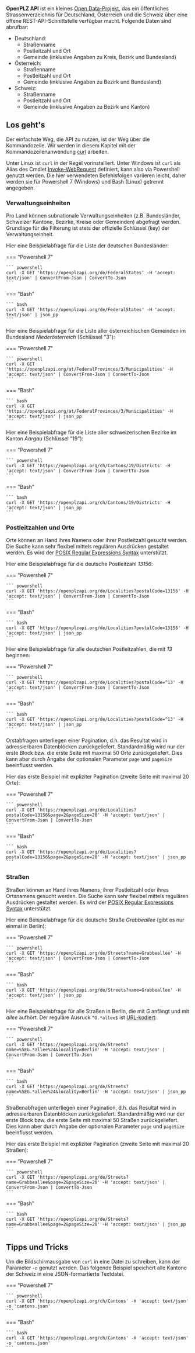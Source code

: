 **OpenPLZ API** ist ein kleines [Open Data-Projekt](https://opendatahandbook.org/guide/de/what-is-open-data/), das ein öffentliches Strassenverzeichnis für Deutschland, Österreich und die Schweiz über eine offene REST-API-Schnittstelle verfügbar macht. Folgende Daten sind abrufbar:

+ Deutschland: 
    + Straßenname 
    + Postleitzahl und Ort
    + Gemeinde (inklusive Angaben zu Kreis, Bezirk und Bundesland)
+ Österreich: 
    + Straßenname 
    + Postleitzahl und Ort
    + Gemeinde (inklusive Angaben zu Bezirk und Bundesland)
+ Schweiz: 
    + Straßenname 
    + Postleitzahl und Ort
    + Gemeinde (inklusive Angaben zu Bezirk und Kanton)

## Los geht's

Der einfachste Weg, die API zu nutzen, ist der Weg über die Kommandozeile. Wir werden in diesem Kapitel mit der Kommandozeilenanwendung [curl](https://curl.se/) arbeiten. 

Unter Linux ist `curl` in der Regel vorinstalliert. Unter Windows ist `curl` als Alias des Cmdlet [Invoke-WebRequest](https://docs.microsoft.com/en-us/powershell/module/microsoft.powershell.utility/invoke-webrequest) definiert, kann also via Powershell genutzt werden. Die hier verwendeten Befehlsfolgen variieren leicht, daher werden sie für Powershell 7 (Windows) und Bash (Linux) getrennt angegeben.

### Verwaltungseinheiten

Pro Land können subnationale Verwaltungseinheiten (z.B. Bundesländer, Schweizer Kantone, Bezirke, Kreise oder Gemeinden) abgefragt werden. Grundlage für die Filterung ist stets der offizielle Schlüssel (key) der Verwaltungseinheit.

Hier eine Beispielabfrage für die Liste der deutschen Bundesländer: 

=== "Powershell 7"

    ``` powershell
    curl -X GET 'https://openplzapi.org/de/FederalStates' -H 'accept: text/json' | ConvertFrom-Json | ConvertTo-Json
    ```

=== "Bash"

    ``` bash
    curl -X GET 'https://openplzapi.org/de/FederalStates' -H 'accept: text/json' | json_pp
    ```

Hier eine Beispielabfrage für die Liste aller österreichischen Gemeinden im Bundesland *Niederösterreich* (Schlüssel "3"): 

=== "Powershell 7"

    ``` powershell
    curl -X GET 'https://openplzapi.org/at/FederalProvinces/3/Municipalities' -H 'accept: text/json' | ConvertFrom-Json | ConvertTo-Json
    ```

=== "Bash"

    ``` bash
    curl -X GET 'https://openplzapi.org/at/FederalProvinces/3/Municipalities' -H 'accept: text/json' | json_pp
    ```

Hier eine Beispielabfrage für die Liste aller schweizerischen Bezirke im Kanton *Aargau* (Schlüssel "19"): 

=== "Powershell 7"

    ``` powershell
    curl -X GET 'https://openplzapi.org/ch/Cantons/19/Districts' -H 'accept: text/json' | ConvertFrom-Json | ConvertTo-Json
    ```

=== "Bash"

    ``` bash
    curl -X GET 'https://openplzapi.org/ch/Cantons/19/Districts' -H 'accept: text/json' | json_pp
    ```

### Postleitzahlen und Orte

Orte können an Hand ihres Namens oder ihrer Postleitzahl gesucht werden. Die Suche kann sehr flexibel mittels regulären Ausdrücken gestaltet werden. Es wird der [POSIX Regular Expressions Syntax](https://en.wikibooks.org/wiki/Regular_Expressions/POSIX_Basic_Regular_Expressions) unterstützt.

Hier eine Beispielabfrage für die deutsche Postleitzahl *13156*: 

=== "Powershell 7"

    ``` powershell
    curl -X GET 'https://openplzapi.org/de/Localities?postalCode=13156' -H 'accept: text/json' | ConvertFrom-Json | ConvertTo-Json
    ```

=== "Bash"

    ``` bash
    curl -X GET 'https://openplzapi.org/de/Localities?postalCode=13156' -H 'accept: text/json' | json_pp
    ```

Hier eine Beispielabfrage für alle deutschen Postleitzahlen, die mit *13* beginnen: 

=== "Powershell 7"

    ``` powershell
    curl -X GET 'https://openplzapi.org/de/Localities?postalCode=^13' -H 'accept: text/json' | ConvertFrom-Json | ConvertTo-Json
    ```

=== "Bash"

    ``` bash
    curl -X GET 'https://openplzapi.org/de/Localities?postalCode=^13' -H 'accept: text/json' | json_pp
    ```

Orstabfragen unterliegen einer Pagination, d.h. das Resultat wird in adressierbaren Datenblöcken zurückgeliefert. Standardmäßig wird nur der erste Block bzw. die erste Seite mit maximal 50 Orte zurückgeliefert. Dies kann aber durch Angabe der optionalen Parameter `page` und `pageSize` beeinflusst werden. 

Hier das erste Beispiel mit expliziter Pagination (zweite Seite mit maximal 20 Orte): 

=== "Powershell 7"

    ``` powershell
    curl -X GET 'https://openplzapi.org/de/Localities?postalCode=13156&page=2&pageSize=20' -H 'accept: text/json' | ConvertFrom-Json | ConvertTo-Json
    ```

=== "Bash"

    ``` bash
    curl -X GET 'https://openplzapi.org/de/Localities?postalCode=13156&page=2&pageSize=20' -H 'accept: text/json' | json_pp
    ```

### Straßen

Straßen können an Hand ihres Namens, ihrer Postleitzahl oder ihres Ortsnamens gesucht werden. Die Suche kann sehr flexibel mittels regulären Ausdrücken gestaltet werden. Es wird der [POSIX Regular Expressions Syntax](https://en.wikibooks.org/wiki/Regular_Expressions/POSIX_Basic_Regular_Expressions) unterstützt.

Hier eine Beispielabfrage für die deutsche Straße *Grabbeallee* (gibt es nur einmal in Berlin): 

=== "Powershell 7"

    ``` powershell
    curl -X GET 'https://openplzapi.org/de/Streets?name=Grabbeallee' -H 'accept: text/json' | ConvertFrom-Json | ConvertTo-Json
    ```

=== "Bash"

    ``` bash
    curl -X GET 'https://openplzapi.org/de/Streets?name=Grabbeallee' -H 'accept: text/json' | json_pp
    ```

Hier eine Beispielabfrage für alle Straßen in Berlin, die mit *G* anfängt und mit *allee* aufhört. Der reguläre Ausruck `^G.*allee$` ist [URL-kodiert](https://emn178.github.io/online-tools/url_encode.html): 

=== "Powershell 7"

    ``` powershell
    curl -X GET 'https://openplzapi.org/de/Streets?name=%5EG.*allee%24&locality=Berlin' -H 'accept: text/json' | ConvertFrom-Json | ConvertTo-Json
    ```

=== "Bash"

    ``` bash
    curl -X GET 'https://openplzapi.org/de/Streets?name=%5EG.*allee%24&locality=Berlin' -H 'accept: text/json' | json_pp
    ```
	
Straßenabfragen unterliegen einer Pagination, d.h. das Resultat wird in adressierbaren Datenblöcken zurückgeliefert. Standardmäßig wird nur der erste Block bzw. die erste Seite mit maximal 50 Straßen zurückgeliefert. Dies kann aber durch Angabe der optionalen Parameter `page` und `pageSize` beeinflusst werden. 

Hier das erste Beispiel mit expliziter Pagination (zweite Seite mit maximal 20 Straßen): 

=== "Powershell 7"

    ``` powershell
    curl -X GET 'https://openplzapi.org/de/Streets?name=Grabbeallee&page=2&pageSize=20' -H 'accept: text/json' | ConvertFrom-Json | ConvertTo-Json
    ```

=== "Bash"

    ``` bash
    curl -X GET 'https://openplzapi.org/de/Streets?name=Grabbeallee&page=2&pageSize=20' -H 'accept: text/json' | json_pp
    ```

## Tipps und Tricks

Um die Bildschirmausgabe von `curl` in eine Datei zu schreiben, kann der Parameter `-o` genutzt werden. Das folgende Beispiel speichert alle Kantone der Schweiz in eine JSON-formartierte Textdatei. 

=== "Powershell 7"

    ``` powershell
    curl -X GET 'https://openplzapi.org/ch/Cantons' -H 'accept: text/json' -o 'cantons.json'
    ```

=== "Bash"

    ``` bash
    curl -X GET 'https://openplzapi.org/ch/Cantons' -H 'accept: text/json' -o 'cantons.json'
    ```
